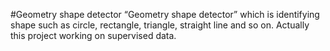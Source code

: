 #Geometry shape detector
 “Geometry shape detector” which is identifying shape such as circle, rectangle, triangle, straight line and so on. Actually this project working on supervised data. 
